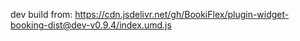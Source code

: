 dev build from: https://cdn.jsdelivr.net/gh/BookiFlex/plugin-widget-booking-dist@dev-v0.9.4/index.umd.js
